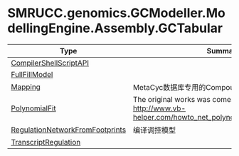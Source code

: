 ﻿
# SMRUCC.genomics.GCModeller.ModellingEngine.Assembly.GCTabular

|Type|Summary|
|----|-------|
|[CompilerShellScriptAPI](./CompilerShellScriptAPI.md)||
|[FullFillModel](./FullFillModel.md)||
|[Mapping](./Mapping.md)|MetaCyc数据库专用的CompoundMapping操作对象|
|[PolynomialFit](./PolynomialFit.md)|The original works was comes from here: http://www.vb-helper.com/howto_net_polynomial_least_squares.html|
|[RegulationNetworkFromFootprints](./RegulationNetworkFromFootprints.md)|编译调控模型|
|[TranscriptRegulation](./TranscriptRegulation.md)||

